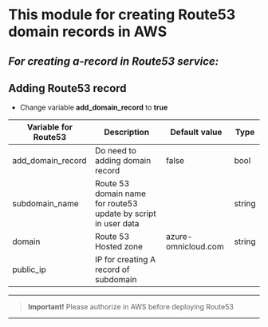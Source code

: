 # **This module for creating Route53 domain records in AWS**

## ***For creating a-record in Route53 service:***

## Adding Route53 record 
- Change variable **add_domain_record** to **true**

| Variable for Route53       | Description                                                   | Default value          | Type          |
| -------------------------- |---------------------------------------------------------------|------------------------| --------------|
|add_domain_record           |Do need to adding domain record                                | false                  |bool           |     
|subdomain_name              |Route 53 domain name for route53 update by script in user data |                        |string         |
|domain                      |Route 53 Hosted zone                                           | azure-omnicloud.com                       |string         |
|public_ip                   |IP for creating A record of subdomain                          |                        |               |

----
>**Important!** 
>Please authorize in AWS before deploying Route53
-----
